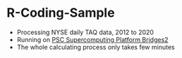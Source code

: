 # R-Coding-Sample

* Processing NYSE daily TAQ data, 2012 to 2020
* Running on [PSC Supercomputing Platform Bridges2](https://www.psc.edu/resources/bridges-2/user-guide-2/)
* The whole calculating process only takes few minutes
